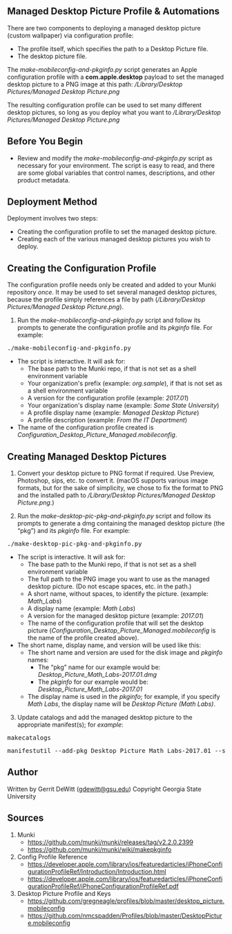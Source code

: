 Managed Desktop Picture Profile & Automations
----------
There are two components to deploying a managed desktop picture (custom wallpaper) via configuration profile:
* The profile itself, which specifies the path to a Desktop Picture file.
* The desktop picture file.

The *make-mobileconfig-and-pkginfo.py* script generates an Apple configuration profile with a **com.apple.desktop** payload to set the managed desktop picture to a PNG image at this path: */Library/Desktop Pictures/Managed Desktop Picture.png*

The resulting configuration profile can be used to set many different desktop pictures, so long as you deploy what you want to */Library/Desktop Pictures/Managed Desktop Picture.png*

Before You Begin
----------
* Review and modify the *make-mobileconfig-and-pkginfo.py* script as necessary for your environment.  The script is easy to read, and there are some global variables that control names, descriptions, and other product metadata.

Deployment Method
----------
Deployment involves two steps:
* Creating the configuration profile to set the managed desktop picture.
* Creating each of the various managed desktop pictures you wish to deploy.

## Creating the Configuration Profile ##
The configuration profile needs only be created and added to your Munki repository *once*.  It may be used to set several managed desktop pictures, because the profile simply references a file by path (*/Library/Desktop Pictures/Managed Desktop Picture.png*).
1. Run the *make-mobileconfig-and-pkginfo.py* script and follow its prompts to generate the configuration profile and its *pkginfo* file.  For example:
<pre>./make-mobileconfig-and-pkginfo.py</pre>
   * The script is interactive.  It will ask for:
      - The base path to the Munki repo, if that is not set as a shell environment variable
      - Your organization's prefix (example: *org.sample*), if that is not set as a shell environment variable
      - A version for the configuration profile (example: *2017.01*)
      - Your organization's display name (example: *Some State University*)
      - A profile display name (example: *Managed Desktop Picture*)
      - A profile description (example: *From the IT Department*)
   * The name of the configuration profile created is *Configuration_Desktop_Picture_Managed.mobileconfig*.

## Creating Managed Desktop Pictures ##
1. Convert your desktop picture to PNG format if required.  Use Preview, Photoshop, sips, etc. to convert it.  (macOS supports various image formats, but for the sake of simplicity, we chose to fix the format to PNG and the installed path to */Library/Desktop Pictures/Managed Desktop Picture.png*.)

2. Run the *make-desktop-pic-pkg-and-pkginfo.py* script and follow its prompts to generate a dmg containing the managed desktop picture (the “pkg”) and its *pkginfo* file.  For example:
<pre>./make-desktop-pic-pkg-and-pkginfo.py</pre>
   * The script is interactive.  It will ask for:
      - The base path to the Munki repo, if that is not set as a shell environment variable
      - The full path to the PNG image you want to use as the managed desktop picture. (Do not escape spaces, etc. in the path.)
      - A short name, without spaces, to identify the picture. (example: *Math_Labs*)
      - A display name (example: *Math Labs*)
      - A version for the managed desktop picture (example: *2017.01*)
      - The name of the configuration profile that will set the desktop picture (*Configuration_Desktop_Picture_Managed.mobileconfig* is the name of the profile created above).
   * The short name, display name, and version will be used like this:
      - The short name and version are used for the disk image and *pkginfo* names:
         - The “pkg” name for our example would be: *Desktop_Picture_Math_Labs-2017.01.dmg*
         - The *pkginfo* for our example would be: *Desktop_Picture_Math_Labs-2017.01*
      - The display name is used in the *pkginfo*; for example, if you specify *Math Labs*, the display name will be *Desktop Picture (Math Labs)*.

3. Update catalogs and add the managed desktop picture to the appropriate manifest(s); for *example*:
<pre>makecatalogs</pre>
<pre>manifestutil --add-pkg Desktop_Picture_Math_Labs-2017.01 --section managed_installs --manifest some_manifest</pre>

Author
----------
Written by Gerrit DeWitt (gdewitt@gsu.edu)
Copyright Georgia State University

Sources
----------
1. Munki
   - https://github.com/munki/munki/releases/tag/v2.2.0.2399
   - https://github.com/munki/munki/wiki/makepkginfo
2. Config Profile Reference
   - https://developer.apple.com/library/ios/featuredarticles/iPhoneConfigurationProfileRef/Introduction/Introduction.html
   - https://developer.apple.com/library/ios/featuredarticles/iPhoneConfigurationProfileRef/iPhoneConfigurationProfileRef.pdf
3. Desktop Picture Profile and Keys
   - https://github.com/gregneagle/profiles/blob/master/desktop_picture.mobileconfig
   - https://github.com/nmcspadden/Profiles/blob/master/DesktopPicture.mobileconfig
